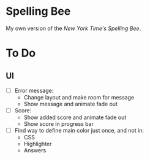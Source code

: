 # Spelling Bee
My own version of the *New York Time's Spelling Bee*.

# To Do

## UI
* [ ] Error message:
    - Change layout and make room for message
    - Show message and animate fade out
* [ ] Score:
    - Show added score and animate fade out
    - Show score in progress bar
* [ ] Find way to define main color just once, and not in:
    - CSS
    - Highlighter
    - Answers
